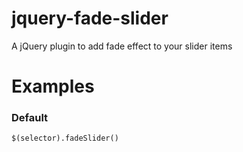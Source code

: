 # jquery-fade-slider

A jQuery plugin to add fade effect to your slider items

# Examples

### Default

    $(selector).fadeSlider()